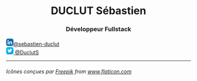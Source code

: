 <h1 align='center'>DUCLUT Sébastien</h1>
<h3 align='center'>Développeur Fullstack </h3>

<a href="https://www.linkedin.com/in/sebastien-duclut/" ><img height="20" width="20" src="https://github.com/Seb735/Seb735/blob/main/img/linkedin.svg" />@sebastien-duclut</a><br>
<a href="https://twitter.com/DuclutS"><img height="20" width="20" src="https://github.com/Seb735/Seb735/blob/main/img/twitter.svg" /> @DuclutS</a>

-----------------
###### _Icônes conçues par <a href="https://www.flaticon.com/fr/auteurs/freepik" title="Freepik">Freepik</a> from <a href="https://www.flaticon.com/fr/" title="Flaticon">www.flaticon.com</a>_
<!--
**Seb735/Seb735** is a ✨ _special_ ✨ repository because its `README.md` (this file) appears on your GitHub profile.

card of stat github (https://github.com/anuraghazra/github-readme-stats)
[![Anurag's github stats](https://github-readme-stats.vercel.app/api?username=Seb735&theme=merko)](https://github.com/anuraghazra/github-readme-stats)

Here are some ideas to get you started:

- 🔭 I’m currently working on ...
- 🌱 I’m currently learning ...
- 👯 I’m looking to collaborate on ...
- 🤔 I’m looking for help with ...
- 💬 Ask me about ...
- 📫 How to reach me: ...
- 😄 Pronouns: ...
- ⚡ Fun fact: ...
-->

